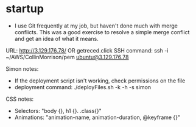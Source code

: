 # startup
* I use Git frequently at my job, but haven't done much with merge conflicts. This was a good exercise to resolve a simple merge conflict and get an idea of what it means.

URL:  http://3.129.176.78/ OR getreced.click
SSH command: ssh -i ~/AWS/CollinMorrison/pem ubuntu@3.129.176.78

Simon notes:

* If the deployment script isn't working, check permissions on the file
* deployment command: ./deployFiles.sh -k <yourpemkey> -h <yourdomain> -s simon

CSS notes:
* Selectors: "body {}, h1 {}. .class{}"
* Animations: "animation-name, animation-duration, @keyframe <animation-name> {}"

